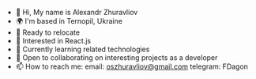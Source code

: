 - 👋 Hi, My name is Alexandr Zhuravliov
- 🌍 I'm based in Ternopil, Ukraine
- 🧳 Ready to relocate
- 👀 Interested in React.js
- 🌱 Currently learning related technologies 
- 🤝 Open to collaborating on interesting projects as a developer
- 📫 How to reach me: email: oszhuravliov@gmail.com telegram: FDagon

